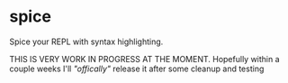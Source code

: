 # spice
Spice your REPL with syntax highlighting.

THIS IS VERY WORK IN PROGRESS AT THE MOMENT. Hopefully within a couple weeks I'll *"offically"* release it after some cleanup and testing
